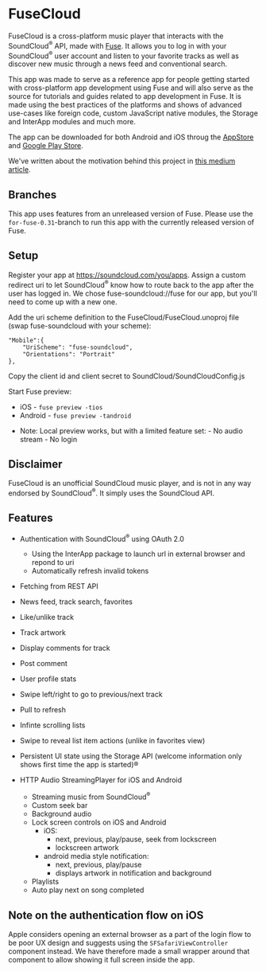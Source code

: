 # FuseCloud

FuseCloud is a cross-platform music player that interacts with the SoundCloud<sup>®</sup> API, made with [Fuse](https://www.fusetools.com).
It allows you to log in with your SoundCloud<sup>®</sup> user account and listen to your favorite tracks as well as discover new music through a news feed and conventional search.

This app was made to serve as a reference app for people getting started with cross-platform app development using Fuse and will also serve as the source for tutorials and guides related to app development in Fuse. It is made using the best practices of the platforms and shows of advanced use-cases like foreign code, custom JavaScript native modules, the Storage and InterApp modules and much more.

The app can be downloaded for both Android and iOS throug the [AppStore](https://itunes.apple.com/us/app/fusecloud/id1173516856?mt=8) and [Google Play Store](https://play.google.com/store/apps/details?id=com.fuse.fusecloud&hl=en).

We've written about the motivation behind this project in [this medium article](https://medium.com/@fusetools/i-made-a-cross-platform-soundcloud-player-with-fuse-9fb1e62b7db1#.lhu76dfj6).

## Branches

This app uses features from an unreleased version of Fuse.
Please use the `for-fuse-0.31`-branch to run this app with the currently released version of Fuse.

## Setup

Register your app at https://soundcloud.com/you/apps. Assign a custom redirect uri to let SoundCloud<sup>®</sup> know how to route back to the app after the user has logged in. We chose fuse-soundcloud://fuse for our app, but you'll need to come up with a new one.

Add the uri scheme definition to the FuseCloud/FuseCloud.unoproj file (swap fuse-soundcloud with your scheme):

	"Mobile":{
		"UriScheme": "fuse-soundcloud",
		"Orientations": "Portrait"
	},

Copy the client id and client secret to SoundCloud/SoundCloudConfig.js

Start Fuse preview:
- iOS - `fuse preview -tios`
- Android - `fuse preview -tandroid`

* Note: Local preview works, but with a limited feature set:
	  - No audio stream
	  - No login

## Disclaimer

FuseCloud is an unofficial SoundCloud music player, and is not in any way endorsed by SoundCloud<sup>®</sup>. It simply uses the SoundCloud API.

## Features

- Authentication with SoundCloud<sup>®</sup> using OAuth 2.0
    - Using the InterApp package to launch url in external browser and repond to uri
    - Automatically refresh invalid tokens
- Fetching from REST API
- News feed, track search, favorites

- Like/unlike track
- Track artwork
- Display comments for track
- Post comment
- User profile stats

- Swipe left/right to go to previous/next track
- Pull to refresh
- Infinte scrolling lists
- Swipe to reveal list item actions (unlike in favorites view)
- Persistent UI state using the Storage API (welcome information only shows first time the app is started)®

- HTTP Audio StreamingPlayer for iOS and Android
    - Streaming music from SoundCloud<sup>®</sup>
	- Custom seek bar
    - Background audio
    - Lock screen controls on iOS and Android
        - iOS:
            - next, previous, play/pause, seek from lockscreen
            - lockscreen artwork
        - android media style notification:
            - next, previous, play/pause
            - displays artwork in notification and background
    - Playlists
    - Auto play next on song completed
	
## Note on the authentication flow on iOS

Apple considers opening an external browser as a part of the login flow to be poor UX design and suggests using the `SFSafariViewController` component instead.
We have therefore made a small wrapper around that component to allow showing it full screen inside the app.
